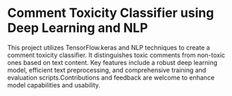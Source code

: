 # Comment Toxicity Classifier using Deep Learning and NLP

This project utilizes TensorFlow.keras and NLP techniques to create a comment toxicity classifier. It distinguishes toxic comments from non-toxic ones based on text content. Key features include a robust deep learning model, efficient text preprocessing, and comprehensive training and evaluation scripts.Contributions and feedback are welcome to enhance model capabilities and usability.
